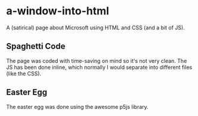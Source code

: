 # a-window-into-html
A (satirical) page about Microsoft using HTML and CSS (and a bit of JS).

## Spaghetti Code
The page was coded with time-saving on mind so it's not very clean. The JS has been done inline, which normally I would separate into different files (like the CSS).

## Easter Egg
The easter egg was done using the awesome p5js library.
